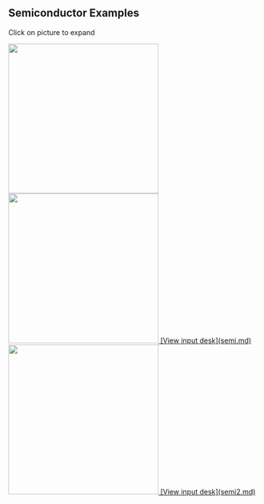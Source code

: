 Semiconductor Examples            
----------------------            

Click on picture to expand        

<a href="/assets/images/len1_expand.jpg"> 
<img height="300" width="300" src="https://lanl.github.io/LaGriT/assets/images/len1.jpg">

<a href="/assets/images/len2_expand.jpg">
<img height="300" width="300" src="https://lanl.github.io/LaGriT/assets/images/len2.jpg">
[View input desk](semi.md)

<a href="/assets/images/sn.mos3d_expand.jpg">
<img height="300" width="300" src="https://lanl.github.io/LaGriT/assets/images/sn.mos3d.jpg">
[View input desk](semi2.md)



 
             
            



